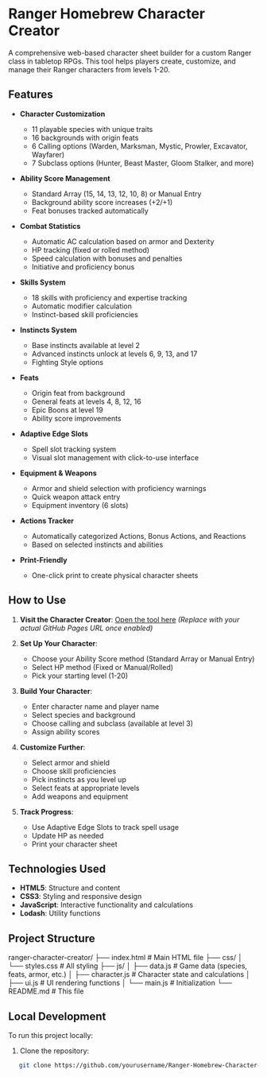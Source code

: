 # Ranger Homebrew Character Creator

A comprehensive web-based character sheet builder for a custom Ranger class in tabletop RPGs. This tool helps players create, customize, and manage their Ranger characters from levels 1-20.

## Features

- **Character Customization**
  - 11 playable species with unique traits
  - 16 backgrounds with origin feats
  - 6 Calling options (Warden, Marksman, Mystic, Prowler, Excavator, Wayfarer)
  - 7 Subclass options (Hunter, Beast Master, Gloom Stalker, and more)

- **Ability Score Management**
  - Standard Array (15, 14, 13, 12, 10, 8) or Manual Entry
  - Background ability score increases (+2/+1)
  - Feat bonuses tracked automatically

- **Combat Statistics**
  - Automatic AC calculation based on armor and Dexterity
  - HP tracking (fixed or rolled method)
  - Speed calculation with bonuses and penalties
  - Initiative and proficiency bonus

- **Skills System**
  - 18 skills with proficiency and expertise tracking
  - Automatic modifier calculation
  - Instinct-based skill proficiencies

- **Instincts System**
  - Base instincts available at level 2
  - Advanced instincts unlock at levels 6, 9, 13, and 17
  - Fighting Style options

- **Feats**
  - Origin feat from background
  - General feats at levels 4, 8, 12, 16
  - Epic Boons at level 19
  - Ability score improvements

- **Adaptive Edge Slots**
  - Spell slot tracking system
  - Visual slot management with click-to-use interface

- **Equipment & Weapons**
  - Armor and shield selection with proficiency warnings
  - Quick weapon attack entry
  - Equipment inventory (6 slots)

- **Actions Tracker**
  - Automatically categorized Actions, Bonus Actions, and Reactions
  - Based on selected instincts and abilities

- **Print-Friendly**
  - One-click print to create physical character sheets

## How to Use

1. **Visit the Character Creator**: [Open the tool here](https://yourusername.github.io/Ranger-Homebrew-Character-Creator/)
   *(Replace with your actual GitHub Pages URL once enabled)*

2. **Set Up Your Character**:
   - Choose your Ability Score method (Standard Array or Manual Entry)
   - Select HP method (Fixed or Manual/Rolled)
   - Pick your starting level (1-20)

3. **Build Your Character**:
   - Enter character name and player name
   - Select species and background
   - Choose calling and subclass (available at level 3)
   - Assign ability scores

4. **Customize Further**:
   - Select armor and shield
   - Choose skill proficiencies
   - Pick instincts as you level up
   - Select feats at appropriate levels
   - Add weapons and equipment

5. **Track Progress**:
   - Use Adaptive Edge Slots to track spell usage
   - Update HP as needed
   - Print your character sheet

## Technologies Used

- **HTML5**: Structure and content
- **CSS3**: Styling and responsive design
- **JavaScript**: Interactive functionality and calculations
- **Lodash**: Utility functions

## Project Structure
ranger-character-creator/
├── index.html           # Main HTML file
├── css/
│   └── styles.css       # All styling
├── js/
│   ├── data.js          # Game data (species, feats, armor, etc.)
│   ├── character.js     # Character state and calculations
│   ├── ui.js            # UI rendering functions
│   └── main.js          # Initialization
└── README.md            # This file
## Local Development

To run this project locally:

1. Clone the repository:
```bash
   git clone https://github.com/yourusername/Ranger-Homebrew-Character-Creator.git
